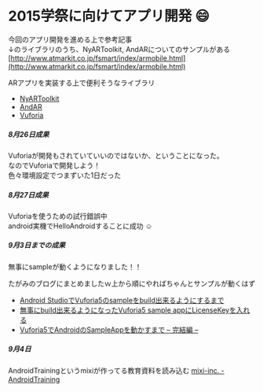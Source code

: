 # 2015学祭に向けてアプリ開発 :smile:

今回のアプリ開発を進める上で参考記事  
↓のライブラリのうち、NyARToolkit, AndARについてのサンプルがある  
[http://www.atmarkit.co.jp/fsmart/index/armobile.html](http://www.atmarkit.co.jp/fsmart/index/armobile.html)

ARアプリを実装する上で便利そうなライブラリ
- [NyARToolkit](http://nyatla.jp/nyartoolkit/wp/)
- [AndAR](https://code.google.com/p/andar/) 
- [Vuforia](https://developer.vuforia.com/) 


##### 8月26日成果  
Vuforiaが開発もされていていいのではないか、ということになった。  
なのでVuforiaで開発しよう！  
色々環境設定でつまずいた1日だった  

##### 8月27日成果
Vuforiaを使うための試行錯誤中  
android実機でHelloAndroidすることに成功 :relaxed:  

##### 9月3日までの成果
無事にsampleが動くようになりました！！

たがみのブログにまとめましたｗ上から順にやればちゃんとサンプルが動くはず
- [Android StudioでVuforia5のsampleをbuild出来るようにするまで](http://tagamidaiki.com/android-studio-vuforia-sample-build/)
- [無事にbuild出来るようになったVuforia5 sample appにLicenseKeyを入れる](http://tagamidaiki.com/how-to-insert-licensekey-into-vuforia5-sample-app/)
- [Vuforia5でAndroidのSampleAppを動かすまで – 完結編 –](http://tagamidaiki.com/the-end-of-vuforia5-sample-apps-road/)

##### 9月4日
AndroidTrainingというmixiが作ってる教育資料を読み込む
[mixi-inc. - AndroidTraining](https://github.com/mixi-inc/AndroidTraining)
